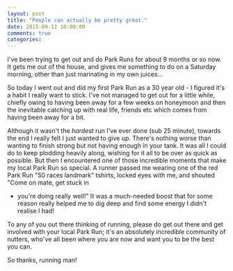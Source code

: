 ```yaml
---
layout: post
title: "People can actually be pretty great."
date: 2015-09-12 10:00:00
comments: true
categories:
---
```

I've been trying to get out and do Park Runs for about 9 months or so now.  It gets me out of the house, and
gives me something to do on a Saturday morning, other than just marinating in my own juices...

So today I went out and did my first Park Run as a 30 year old - I figured it's a habit I really want to stick.
I've not managed to get out for a little while, chiefly owing to having been away for a few weeks on honeymoon
and then the inevitable catching up with real life, friends etc which comes from having been away for a bit.  

Although it wasn't the *hardest* run I've ever done (sub 25 minute), towards the end I really felt I just wanted 
to give up.  There's nothing worse than wanting to finish strong but not having enough in your tank.  It was 
all I could do to keep plodding heavily along, wishing for it all to be over as quick as possible.  But then I 
encountered one of those incredible moments that make my local Park Run so special.  A runner passed me wearing 
one of the red Park Run "50 races landmark" tshirts, locked eyes with me, and shouted "Come on mate, get stuck in 
- you're doing really well!"  It was a much-needed boost that for some reason really helped me to dig deep and 
find some energy I didn't realise I had!

To any of you out there thinking of running, please do get out there and get involved with your local Park Run;
it's an absolutely incredible community of nutters, who've all been where you are now and want you to be the
best you can.

So thanks, running man!

